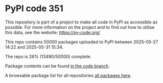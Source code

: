 # PyPI code 351

This repository is part of a project to make all code in PyPI as accessible as possible. For more information 
on the project and to find out how to utilise this data, see the website: https://py-code.org/

This repo contains 50000 packages uploaded to PyPI between 
2025-05-27 14:22 and 2025-05-31 15:34.

The repo is 26% (13490/50000) complete.

Package contents can be found [in the code branch](https://github.com/pypi-data/pypi-mirror-351/tree/code/packages).

A browsable package list for all repositories [all packages here](https://py-code.org/repositories/pypi-mirror-351).


